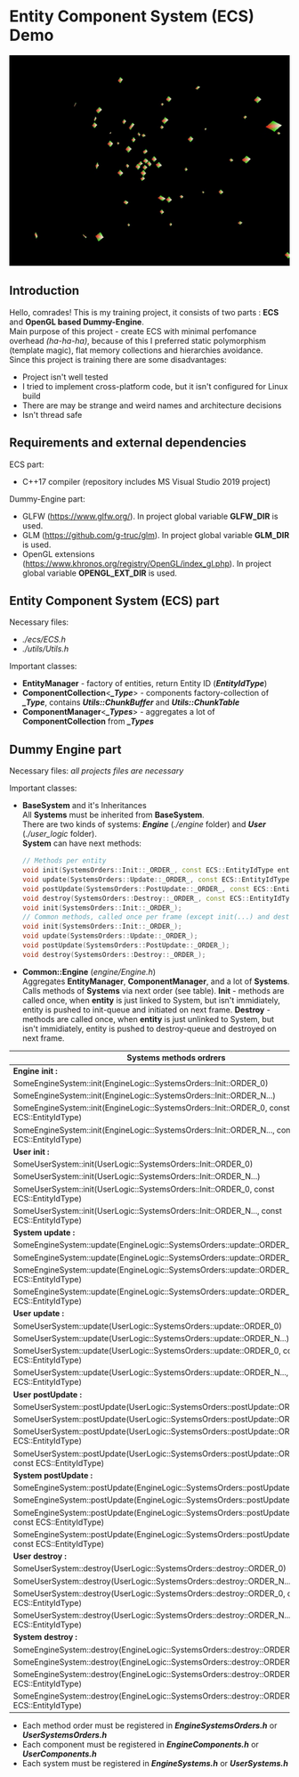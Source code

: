 # Entity Component System (ECS) Demo
![title image](https://github.com/CrazySiberianScientist/ECS_particles_0/blob/master/docs/title_image.gif)

## Introduction

Hello, comrades! This is my training project, it consists of two parts : **ECS** and **OpenGL based Dummy-Engine**.  
Main purpose of this project - create ECS with minimal perfomance overhead *(ha-ha-ha)*, because of this I preferred static polymorphism (template magic), flat memory collections and hierarchies avoidance.  
Since this project is training there are some disadvantages:
* Project isn't well tested
* I tried to implement cross-platform code, but it isn't configured for Linux build
* There are may be strange and weird names and architecture decisions
* Isn't thread safe


## Requirements and external dependencies

ECS part:
* C++17 compiler (repository includes MS Visual Studio 2019 project)  

Dummy-Engine part:
* GLFW (https://www.glfw.org/). In project global variable **GLFW_DIR** is used.
* GLM (https://github.com/g-truc/glm). In project global variable **GLM_DIR** is used.
* OpenGL extensions (https://www.khronos.org/registry/OpenGL/index_gl.php). In project global variable **OPENGL_EXT_DIR** is used.


## Entity Component System (ECS) part

Necessary files:
* *./ecs/ECS.h*
* *./utils/Utils.h*  

Important classes:  
* **EntityManager** - factory of entities, return Entity ID (***EntityIdType***)
* **ComponentCollection**<***_Type***> - components factory-collection of ***_Type***, contains ***Utils::ChunkBuffer*** and ***Utils::ChunkTable***  
* **ComponentManager**<***_Types***> - aggregates a lot of **ComponentCollection** from ***_Types***


## Dummy Engine part

Necessary files: *all projects files are necessary*

Important classes:
* **BaseSystem** and it's Inheritances  
	All **Systems** must be inherited from **BaseSystem**.  
	There are two kinds of systems: ***Engine*** (*./engine* folder) and ***User*** (*./user_logic* folder).  
	**System** can have next methods:  
 	```cpp
	// Methods per entity
	void init(SystemsOrders::Init::_ORDER_, const ECS::EntityIdType entity_id);
 	void update(SystemsOrders::Update::_ORDER_, const ECS::EntityIdType entity_id);
 	void postUpdate(SystemsOrders::PostUpdate::_ORDER_, const ECS::EntityIdType entity_id);
 	void destroy(SystemsOrders::Destroy::_ORDER_, const ECS::EntityIdType entity_id);
	void init(SystemsOrders::Init::_ORDER_);
	// Common methods, called once per frame (except init(...) and destroy(...)
	void init(SystemsOrders::Init::_ORDER_);
 	void update(SystemsOrders::Update::_ORDER_);
 	void postUpdate(SystemsOrders::PostUpdate::_ORDER_);
 	void destroy(SystemsOrders::Destroy::_ORDER_);
	```  

* **Common::Engine** (*engine/Engine.h*)  
Aggregates **EntityManager**, **ComponentManager**, and a lot of **Systems**. Calls methods of **Systems** via next order (see table). **Init** - methods are called once, when **entity** is just linked to System, but isn't immidiately, entity is pushed to init-queue and initiated on next frame. **Destroy** - methods are called once, when **entity** is just unlinked to System, but isn't immidiately, entity is pushed to destroy-queue and destroyed on next frame.

Systems methods ordrers |
----------------------- |
**Engine init :** |
SomeEngineSystem::init(EngineLogic::SystemsOrders::Init::ORDER_0) |
SomeEngineSystem::init(EngineLogic::SystemsOrders::Init::ORDER_N...) |
SomeEngineSystem::init(EngineLogic::SystemsOrders::Init::ORDER_0, const ECS::EntityIdType) |
SomeEngineSystem::init(EngineLogic::SystemsOrders::Init::ORDER_N..., const ECS::EntityIdType) |
**User init :** |
SomeUserSystem::init(UserLogic::SystemsOrders::Init::ORDER_0) |
SomeUserSystem::init(UserLogic::SystemsOrders::Init::ORDER_N...) |
SomeUserSystem::init(UserLogic::SystemsOrders::Init::ORDER_0, const ECS::EntityIdType) |
SomeUserSystem::init(UserLogic::SystemsOrders::Init::ORDER_N..., const ECS::EntityIdType) |
**System update :** |
SomeEngineSystem::update(EngineLogic::SystemsOrders::update::ORDER_0) |
SomeEngineSystem::update(EngineLogic::SystemsOrders::update::ORDER_N...) |
SomeEngineSystem::update(EngineLogic::SystemsOrders::update::ORDER_0, const ECS::EntityIdType) |
SomeEngineSystem::update(EngineLogic::SystemsOrders::update::ORDER_N..., const ECS::EntityIdType) |
**User update :** |
SomeUserSystem::update(UserLogic::SystemsOrders::update::ORDER_0) |
SomeUserSystem::update(UserLogic::SystemsOrders::update::ORDER_N...) |
SomeUserSystem::update(UserLogic::SystemsOrders::update::ORDER_0, const ECS::EntityIdType) |
SomeUserSystem::update(UserLogic::SystemsOrders::update::ORDER_N..., const ECS::EntityIdType) |
**User postUpdate :** |
SomeUserSystem::postUpdate(UserLogic::SystemsOrders::postUpdate::ORDER_0) |
SomeUserSystem::postUpdate(UserLogic::SystemsOrders::postUpdate::ORDER_N...) |
SomeUserSystem::postUpdate(UserLogic::SystemsOrders::postUpdate::ORDER_0, const ECS::EntityIdType) |
SomeUserSystem::postUpdate(UserLogic::SystemsOrders::postUpdate::ORDER_N..., const ECS::EntityIdType) |
**System postUpdate :** |
SomeEngineSystem::postUpdate(EngineLogic::SystemsOrders::postUpdate::ORDER_0) |
SomeEngineSystem::postUpdate(EngineLogic::SystemsOrders::postUpdate::ORDER_N...) |
SomeEngineSystem::postUpdate(EngineLogic::SystemsOrders::postUpdate::ORDER_0, const ECS::EntityIdType) |
SomeEngineSystem::postUpdate(EngineLogic::SystemsOrders::postUpdate::ORDER_N..., const ECS::EntityIdType) |
**User destroy :** |
SomeUserSystem::destroy(UserLogic::SystemsOrders::destroy::ORDER_0) |
SomeUserSystem::destroy(UserLogic::SystemsOrders::destroy::ORDER_N...) |
SomeUserSystem::destroy(UserLogic::SystemsOrders::destroy::ORDER_0, const ECS::EntityIdType) |
SomeUserSystem::destroy(UserLogic::SystemsOrders::destroy::ORDER_N..., const ECS::EntityIdType) |
**System destroy :** |
SomeEngineSystem::destroy(EngineLogic::SystemsOrders::destroy::ORDER_0) |
SomeEngineSystem::destroy(EngineLogic::SystemsOrders::destroy::ORDER_N...) |
SomeEngineSystem::destroy(EngineLogic::SystemsOrders::destroy::ORDER_0, const ECS::EntityIdType) |
SomeEngineSystem::destroy(EngineLogic::SystemsOrders::destroy::ORDER_N..., const ECS::EntityIdType) |

* Each method order must be registered in ***EngineSystemsOrders.h*** or ***UserSystemsOrders.h***
* Each component must be registered in ***EngineComponents.h*** or ***UserComponents.h***
* Each system must be registered in ***EngineSystems.h*** or ***UserSystems.h***